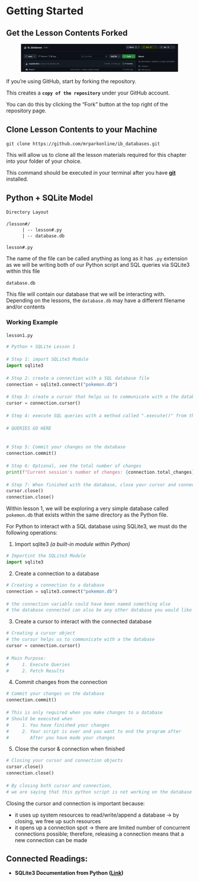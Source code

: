 # Getting Started

## Get the Lesson Contents Forked

<figure><img src="../../.gitbook/assets/image.png" alt=""><figcaption></figcaption></figure>

If you’re using GitHub, start by forking the repository.&#x20;

This creates a **`copy of the repository`** under your GitHub account.&#x20;

You can do this by clicking the “Fork” button at the top right of the repository page.

## Clone Lesson Contents to your Machine

```git
git clone https://github.com/mrparkonline/ib_databases.git
```

This will allow us to clone all the lesson materials required for this chapter into your folder of your choice.&#x20;

This command should be executed in your terminal after you have [**git**](https://git-scm.com/) installed.

## Python + SQLite Model

```
Directory Layout

/lesson#/
      | -- lesson#.py
      | -- database.db
```

`lesson#.py`

The name of the file can be called anything as long as it has `.py` extension as we will be writing both of our Python script and SQL queries via SQLite3 within this file

`database.db`

This file will contain our database that we will be interacting with. Depending on the lessons, the `database.db` may have a different filename and/or contents

### Working Example

`lesson1.py`

```python
# Python + SQLite Lesson 1

# Step 1: import SQLite3 Module
import sqlite3

# Step 2: create a connection with a SQL database file
connection = sqlite3.connect("pokemon.db")

# Step 3: create a cursor that helps us to communicate with a the database
cursor = connection.cursor()

# Step 4: execute SQL queries with a method called ".execute()" from the cursor

# QUERIES GO HERE


# Step 5: Commit your changes on the database
connection.commit()

# Step 6: Optional, see the total number of changes
print(f"Current session's number of changes: {connection.total_changes}")

# Step 7: When finished with the database, close your cursor and connection object
cursor.close()
connection.close()
```

Within lesson 1, we will be exploring a very simple database called `pokemon.db` that exists within the same directory as the Python file.

For Python to interact with a SQL database using SQLite3, we must do the following operations:

1. Import sqlite3 _(a built-in module within Python)_

```python
# Importint the SQLite3 Module
import sqlite3
```

2. Create a connection to a database

```python
# Creating a connection to a database
connection = sqlite3.connect("pokemon.db")

# the connection variable could have been named something else
# the database connected can also be any other database you would like
```

3. Create a cursor to interact with the connected database

```python
# Creating a cursor object 
# the cursur helps us to communicate with a the database
cursor = connection.cursor()

# Main Purpose:
#     1. Execute Queries
#     2. Fetch Results
```

4. Commit changes from the connection

```python
# Commit your changes on the database
connection.commit()

# This is only required when you make changes to a database
# Should be executed when
#     1. You have finished your changes
#     2. Your script is over and you want to end the program after 
#        After you have made your changes
```

5. Close the cursor & connection when finished

```python
# Closing your cursor and connection objects
cursor.close()
connection.close()

# By closing both cursor and connection, 
# we are saying that this python script is not working on the database at the moment
```

Closing the cursor and connection is important because:

* it uses up system resources to read/write/append a database -> by closing, we free up such resources
* it opens up a connection spot -> there are limited number of concurrent connections possible; therefore, releasing a connection means that a new connection can be made

## Connected Readings:

* **SQLite3 Documentation from Python (**[**Link**](https://docs.python.org/3/library/sqlite3.html)**)**
